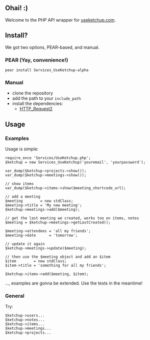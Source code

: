 ## Ohai! :)

Welcome to the PHP API wrapper for [useketchup.com][1].

[1]: http://useketchup.com

## Install?

We got two options, PEAR-based, and manual.

### PEAR (Yay, convenience!)

    pear install Services_UseKetchup-alpha

### Manual

 * clone the repository
 * add the path to your `include_path`
 * install the dependencies:
   * [HTTP_Request2][2]

[2]: http://pear.php.net/package/HTTP_Request2

## Usage

### Examples

Usage is simple:

    require_once 'Services/UseKetchup.php';
    $ketchup = new Services_UseKetchup('youremail', 'yourpassword');

    var_dump($ketchup->projects->show());
    var_dump($ketchup->meetings->show());

    // show items
    var_dump($ketchup->items->show($meeting_shortcode_url);

    // add a meeting
    $meeting        = new stdClass;
    $meeting->title = 'My new meeting';
    $ketchup->meetings->add($meeting);

    // get the last meeting we created, works too on items, notes
    $meeting = $ketchup->meetings->getLastCreated();

    $meeting->attendees = 'all my friends';
    $meeting->date      = 'tomorrow';

    // update it again
    $ketchup->meetings->update($meeting);

    // then use the $meeting object and add an $item
    $item        = new stdClass;
    $item->title = 'something for all my friends';

    $ketchup->items->add($meeting, $item);

..., examples are gonna be extended. Use the tests in the meantime!

### General

Try:

    $ketchup->users...
    $ketchup->notes...
    $ketchup->items...
    $ketchup->meetings...
    $ketchup->projects...